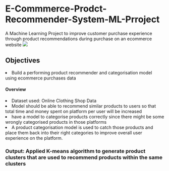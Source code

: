# E-Commmerce-Prodct-Recommender-System-ML-Prroject
A Machine Learning Project to improve customer purchase experience through product recommendations during purchase on an ecommerce website
<img src="https://user-images.githubusercontent.com/20658442/178013467-10e263c8-5f97-4a2a-b36a-28ff0b524bee.png"></img>
<h2>Objectives</h2>
<li>Build a performing product recommender and categorisation model using ecommerce purchases data</li>
<h4>Overview</h5>
<li> Dataset used: Online Clothing Shop Data</li>
<li>Model should be able to recommend similar products to users so that total time and money spent on platform per user will be increased </li>
<li>have a model to categorise products correctly since there might be some wrongly categorised products in those platforms</li>
<li>A product categorisation model is used to catch those products and place them back into their right categories to improve overall user experience on the platform.</li>
<h3> Output: Applied K-means algorithm to generate product clusters that are used to recommend products within the same clusters</h3>
